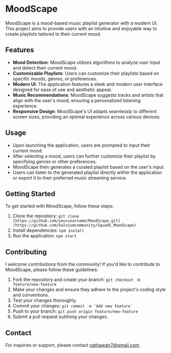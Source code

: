# MoodScape

MoodScape is a mood-based music playlist generator with a modern UI. This project aims to provide users with an intuitive and enjoyable way to create playlists tailored to their current mood.

## Features

- **Mood Detection**: MoodScape utilizes algorithms to analyze user input and detect their current mood.
- **Customizable Playlists**: Users can customize their playlists based on specific moods, genres, or preferences.
- **Modern UI**: The application features a sleek and modern user interface designed for ease of use and aesthetic appeal.
- **Music Recommendations**: MoodScape suggests tracks and artists that align with the user's mood, ensuring a personalized listening experience.
- **Responsive Design**: MoodScape's UI adapts seamlessly to different screen sizes, providing an optimal experience across various devices.

## Usage

- Upon launching the application, users are prompted to input their current mood.
- After selecting a mood, users can further customize their playlist by specifying genres or other preferences.
- MoodScape then generates a curated playlist based on the user's input.
- Users can listen to the generated playlist directly within the application or export it to their preferred music streaming service.

## Getting Started

To get started with MoodScape, follow these steps:

1. Clone the repository: `git clone [https://github.com/yourusername/MoodScape.git](https://github.com/kalviumcommunity/Squad5_MoodScape)`
2. Install dependencies: `npm install`
3. Run the application: `npm start`

## Contributing

I welcome contributions from the community! If you'd like to contribute to MoodScape, please follow these guidelines:

1. Fork the repository and create your branch: `git checkout -b feature/new-feature`
2. Make your changes and ensure they adhere to the project's coding style and conventions.
3. Test your changes thoroughly.
4. Commit your changes: `git commit -m 'Add new feature'`
5. Push to your branch: `git push origin feature/new-feature`
6. Submit a pull request outlining your changes.

## Contact

For inquiries or support, please contact [nathawatr7@gmail.com](mailto:nathawatr7@gmail.com).

